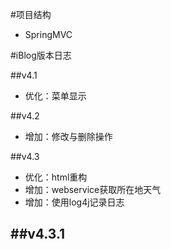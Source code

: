 #项目结构
- SpringMVC


#iBlog版本日志

##v4.1
- 优化：菜单显示

##v4.2
- 增加：修改与删除操作

##v4.3
- 优化：html重构
- 增加：webservice获取所在地天气
- 增加：使用log4j记录日志

##v4.3.1
- 







